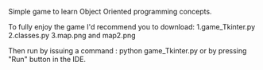 Simple game to learn Object Oriented programming concepts.

To fully enjoy the game I'd recommend you to download:
1.game_Tkinter.py
2.classes.py
3.map.png and map2.png

Then run by issuing a command : python game_Tkinter.py or by pressing "Run" button in the IDE.

